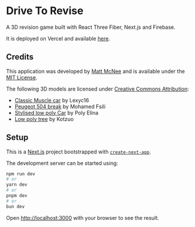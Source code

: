 # Drive To Revise

A 3D revision game built with React Three Fiber, Next.js and Firebase. 

It is deployed on Vercel and available [here](https://drive-to-revise.vercel.app/).

<!-- ## Directory Structure

The project directory structure is as follows:

```
drive-to-revise/
├── app/    
│   ├── admin-panel/
│   ├── api/
│   ├── credits/
│   ├── drive/[id]/
│   ├── login/
│   ├── profile/
│   ├── signup/
│   └── upload/       
├── components/     
│   ├── auth/          
│   ├── drive/         
│   ├── ui/          
│   └── upload/
├── firebase/                              
``` -->

## Credits

This application was developed by [Matt McNee](https://github.com/mattmcnee) and is available under the [MIT License](https://opensource.org/license/mit).

The following 3D models are licensed under [Creative Commons Attribution](http://creativecommons.org/licenses/by/4.0/):

- [Classic Muscle car](https://skfb.ly/6Usqo) by Lexyc16
- [Peugeot 504 break](https://fab.com/s/42bbd2ff7173) by Mohamed Fsili
- [Stylised low poly Car](https://skfb.ly/oGWTL) by Poly Elina
- [Low poly tree](https://skfb.ly/6qFuZ) by Kotzuo

## Setup

This is a [Next.js](https://nextjs.org) project bootstrapped with [`create-next-app`](https://nextjs.org/docs/app/api-reference/cli/create-next-app).

The development server can be started using:

```bash
npm run dev
# or
yarn dev
# or
pnpm dev
# or
bun dev
```

Open [http://localhost:3000](http://localhost:3000) with your browser to see the result.
